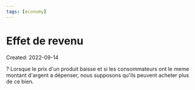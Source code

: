 ```yaml
---
tags: [economy] 
---
```

# Effet de revenu
Created: 2022-09-14

?
Lorsque le prix d'un produit baisse et si les consommateurs ont le meme montant d'argent a dépenser, nous supposons qu'ils peuvent acheter plus de ce bien.
<!--SR:!2022-09-23,6,230-->